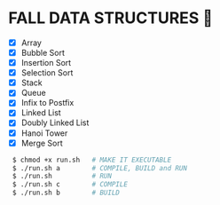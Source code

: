 # FALL DATA STRUCTURES 🚀 

- [x] Array
- [x] Bubble Sort
- [x] Insertion Sort
- [x] Selection Sort
- [x] Stack
- [x] Queue
- [x] Infix to Postfix
- [x] Linked List
- [x] Doubly Linked List
- [x] Hanoi Tower
- [x] Merge Sort

``` bash
 $ chmod +x run.sh   # MAKE IT EXECUTABLE
 $ ./run.sh a        # COMPILE, BUILD and RUN
 $ ./run.sh          # RUN
 $ ./run.sh c        # COMPILE
 $ ./run.sh b        # BUILD
```
